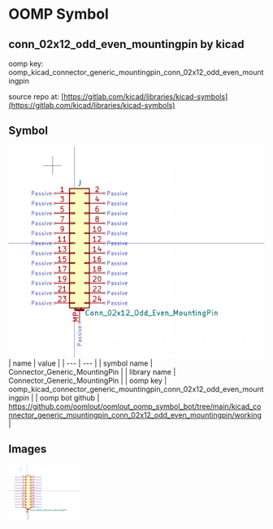 # OOMP Symbol  
## conn_02x12_odd_even_mountingpin  by kicad  
  
oomp key: oomp_kicad_connector_generic_mountingpin_conn_02x12_odd_even_mountingpin  
  
source repo at: [https://gitlab.com/kicad/libraries/kicad-symbols](https://gitlab.com/kicad/libraries/kicad-symbols)  
## Symbol  
  
[![working.png](working_600.png)](working.png)  
| name | value | 
| --- | --- | 
| symbol name | Connector_Generic_MountingPin | 
| library name | Connector_Generic_MountingPin | 
| oomp key | oomp_kicad_connector_generic_mountingpin_conn_02x12_odd_even_mountingpin | 
| oomp bot github | https://github.com/oomlout/oomlout_oomp_symbol_bot/tree/main/kicad_connector_generic_mountingpin_conn_02x12_odd_even_mountingpin/working | 
## Images  
  
[![working.png](working_140.png)](working.png)  
